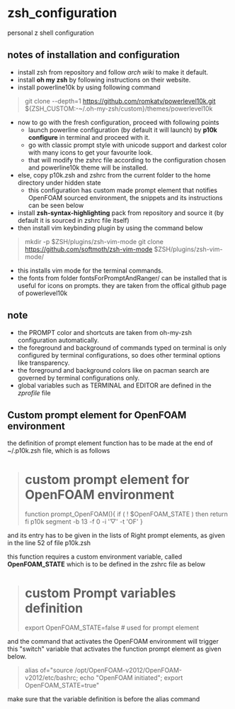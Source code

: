 # zsh_configuration
personal z shell configuration

## notes of installation and configuration
  * install zsh from repository and follow *arch wiki* to make it default.
  * install **oh my zsh** by following instructions on their website.
  * install powerline10k by using following command
> git clone --depth=1 https://github.com/romkatv/powerlevel10k.git ${ZSH_CUSTOM:-~/.oh-my-zsh/custom}/themes/powerlevel10k
  * now to go with the fresh configuration, proceed with following points
	  - launch powerline configuration (by default it will launch) by **p10k configure** in terminal and proceed with it.
	  - go with classic prompt style with unicode support and darkest color with many icons to get your favourite look.
	  - that will modify the zshrc file according to the configuration chosen and powerline10k theme will be installed.
  * else, copy p10k.zsh and zshrc from the current folder to the home directory under hidden state
  	  - this configuration has custom made prompt element that notifies OpenFOAM sourced environment, the snippets and its instructions can be seen below
  * install **zsh-syntax-highlighting** pack from repository and source it (by default it is sourced in zshrc file itself)
  * then install vim keybinding plugin by using the command below
> mkdir -p $ZSH/plugins/zsh-vim-mode
> git clone https://github.com/softmoth/zsh-vim-mode $ZSH/plugins/zsh-vim-mode/
  * this installs vim mode for the terminal commands.
  * the fonts from folder fontsForPromptAndRanger/ can be installed that is useful for icons on prompts. they are taken from the offical github page of powerlevel10k

## note
  * the PROMPT color and shortcuts are taken from oh-my-zsh configuration automatically.
  * the foreground and background of commands typed on terminal is only configured by terminal configurations, so does other terminal options like transparency.
  * the foreground and background colors like on pacman search are governed by terminal configurations only.
  * global variables such as TERMINAL and EDITOR are defined in the *zprofile* file

## Custom prompt element for OpenFOAM environment
the definition of prompt element function has to be made at the end of ~/.p10k.zsh file, which is as follows
> # custom prompt element for OpenFOAM environment
> function prompt_OpenFOAM(){
>     if ( ! $OpenFOAM_STATE ) then
>         return
>     fi
>     p10k segment -b 13 -f 0 -i '▽' -t 'OF'
> }

and its entry has to be given in the lists of Right prompt elements, as given in the line 52 of file p10k.zsh

this function requires a custom environment variable, called **OpenFOAM_STATE** which is to be defined in
the zshrc file as below
> # custom Prompt variables definition
> export OpenFOAM_STATE=false # used for prompt element

and the command that activates the OpenFOAM environment will trigger this "switch" variable that activates
the function prompt element as given below.
> alias of="source /opt/OpenFOAM-v2012/OpenFOAM-v2012/etc/bashrc; echo \"OpenFOAM initiated\"; export OpenFOAM_STATE=true"

make sure that the variable definition is before the alias command

